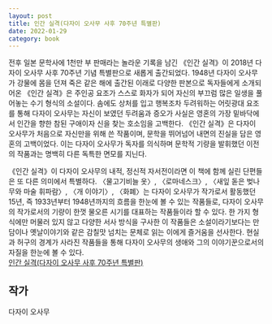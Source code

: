```yaml
---  
layout: post  
title: 인간 실격(다자이 오사무 사후 70주년 특별판)  
date: 2022-01-29   
category: book  
---    
```

전후 일본 문학사에 1천만 부 판매라는 놀라운 기록을 남긴 《인간 실격》이 2018년 다자이 오사무 사후 70주년 기념 특별판으로 새롭게 출간되었다. 1948년 다자이 오사무가 강물에 몸을 던져 죽은 같은 해에 출간된 이래로 다양한 판본으로 독자들에게 소개되어온 《인간 실격》은 주인공 요조가 스스로 화자가 되어 자신의 부끄럼 많은 일생을 풀어놓는 수기 형식의 소설이다. 솜에도 상처를 입고 행복조차 두려워하는 어릿광대 요조를 통해 다자이 오사무는 자신이 보였던 두려움과 증오가 사실은 영혼의 가장 밑바닥에서 인간을 향한 참된 구애이자 신을 찾는 호소임을 고백한다. 《인간 실격》은 다자이 오사무가 처음으로 자신만을 위해 쓴 작품이며, 문학을 뛰어넘어 내면의 진실을 담은 영혼의 고백이었다. 이는 다자이 오사무가 독자를 의식하며 문학적 기량을 발휘했던 이전의 작품과는 명백히 다른 독특한 면모를 지닌다.



《인간 실격》이 다자이 오사무의 내적, 정신적 자서전이라면 이 책에 함께 실린 단편들은 또 다른 의미에서 특별하다. 〈물고기비늘 옷〉, 〈로마네스크〉, 〈새잎 돋은 벚나무와 마술 휘파람〉, 〈개 이야기〉, 〈화폐〉는 다자이 오사무가 작가로서 활동했던 15년, 즉 1933년부터 1948년까지의 흐름을 한눈에 볼 수 있는 작품들로, 다자이 오사무의 작가로서의 기량이 한껏 물오른 시기를 대표하는 작품들이라 할 수 있다. 한 가지 형식에만 머물러 있지 않고 다양한 서사 방식을 구사한 이 작품들은 소설이라기보다는 만담이나 옛날이야기와 같은 감칠맛 넘치는 문체로 읽는 이에게 즐거움을 선사한다. 현실과 허구의 경계가 사라진 작품들을 통해 다자이 오사무의 생애와 그의 이야기꾼으로서의 자질을 한눈에 볼 수 있다.  
[인간 실격(다자이 오사무 사후 70주년 특별판)](http://www.kyobobook.co.kr/product/detailViewKor.laf?ejkGb=KOR&mallGb=KOR&barcode=9788952790620&orderClick=&Kc=)    

## 작가
다자이 오사무  

